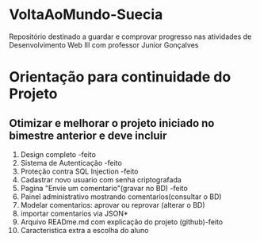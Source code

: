 # VoltaAoMundo-Suecia
Repositório destinado a guardar e comprovar progresso nas atividades de Desenvolvimento Web III com professor Junior Gonçalves

# Orientação para continuidade do Projeto
## Otimizar e melhorar o projeto iniciado no bimestre anterior e deve incluir

1. Design completo -feito
2. Sistema de Autenticação -feito
3. Proteção contra SQL Injection -feito
4. Cadastrar novo usuario com senha criptografada
5. Pagina "Envie um comentario"(gravar no BD) -feito
6. Painel administrativo mostrando comentarios(consultar o BD)
7. Modelar comentarios: aprovar ou reprovar (alterar o BD)
8. importar comentarios via JSON*
9. Arquivo READme.md com explicação do projeto (github)-feito
10. Caracteristica extra a escolha do aluno
